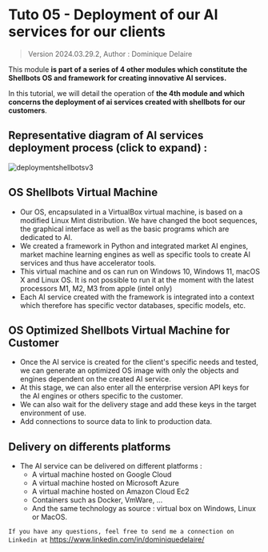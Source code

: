 # Tuto 05 - Deployment of our AI services for our clients
> Version 2024.03.29.2, Author : Dominique Delaire


This module **is part of a series of 4 other modules which constitute the Shellbots OS and framework for creating innovative AI services.**

In this tutorial, we will detail the operation of **the 4th module and which concerns the deployment of ai services created with shellbots for our customers**.

## Representative diagram of AI services deployment process (click to expand) :
![deploymentshellbotsv3](https://github.com/nuage365/Shellbots.ai/assets/102873102/10fa7d9f-aa8a-4045-b3ef-976bdf418823)

## OS Shellbots Virtual Machine
* Our OS, encapsulated in a VirtualBox virtual machine, is based on a modified Linux Mint distribution. We have changed the boot sequences, the graphical interface as well as the basic programs which are dedicated to AI.
* We created a framework in Python and integrated market AI engines, market machine learning engines as well as specific tools to create AI services and thus have accelerator tools.
* This virtual machine and os can run on Windows 10, Windows 11, macOS X and Linux OS. It is not possible to run it at the moment with the latest processors M1, M2, M3 from apple (intel only)
* Each AI service created with the framework is integrated into a context which therefore has specific vector databases, specific models, etc.
    
## OS Optimized Shellbots Virtual Machine for Customer
* Once the AI ​​service is created for the client's specific needs and tested, we can generate an optimized OS image with only the objects and engines dependent on the created AI service.
* At this stage, we can also enter all the enterprise version API keys for the AI ​​engines or others specific to the customer.
* We can also wait for the delivery stage and add these keys in the target environment of use.
* Add connections to source data to link to production data.

## Delivery on differents platforms
* The AI ​​service can be delivered on different platforms :
  * A virtual machine hosted on Google Cloud
  * A virtual machine hosted on Microsoft Azure
  * A virtual machine hosted on Amazon Cloud Ec2
  * Containers such as Docker, VmWare, ...
  * And the same technology as source : virtual box on Windows, Linux or MacOS.
  
`If you have any questions, feel free to send me a connection on Linkedin at` https://www.linkedin.com/in/dominiquedelaire/ 
